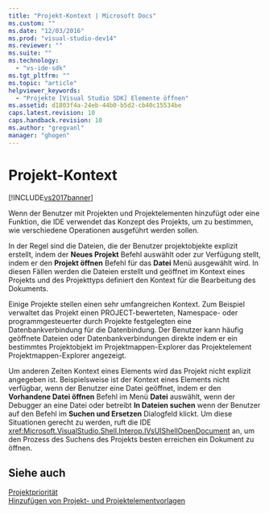 ```yaml
---
title: "Projekt-Kontext | Microsoft Docs"
ms.custom: ""
ms.date: "12/03/2016"
ms.prod: "visual-studio-dev14"
ms.reviewer: ""
ms.suite: ""
ms.technology: 
  - "vs-ide-sdk"
ms.tgt_pltfrm: ""
ms.topic: "article"
helpviewer_keywords: 
  - "Projekte [Visual Studio SDK] Elemente öffnen"
ms.assetid: d1803f4a-24eb-44b0-b5d2-cb40c15534be
caps.latest.revision: 10
caps.handback.revision: 10
ms.author: "gregvanl"
manager: "ghogen"
---
```

# Projekt-Kontext
[!INCLUDE[vs2017banner](../../code-quality/includes/vs2017banner.md)]

Wenn der Benutzer mit Projekten und Projektelementen hinzufügt oder eine Funktion, die IDE verwendet das Konzept des Projekts, um zu bestimmen, wie verschiedene Operationen ausgeführt werden sollen.  
  
 In der Regel sind die Dateien, die der Benutzer projektobjekte explizit erstellt, indem der **Neues Projekt** Befehl auswählt oder zur Verfügung stellt, indem er den **Projekt öffnen** Befehl für das **Datei** Menü ausgewählt wird.  In diesen Fällen werden die Dateien erstellt und geöffnet im Kontext eines Projekts und des Projekttyps definiert den Kontext für die Bearbeitung des Dokuments.  
  
 Einige Projekte stellen einen sehr umfangreichen Kontext.  Zum Beispiel verwaltet das Projekt einen PROJECT\-bewerteten, Namespace\- oder programmgesteuerter durch Projekte festgelegten eine Datenbankverbindung für die Datenbindung.  Der Benutzer kann häufig geöffnete Dateien oder Datenbankverbindungen direkte indem er ein bestimmtes Projektobjekt im Projektmappen\-Explorer das Projektelement Projektmappen\-Explorer angezeigt.  
  
 Um anderen Zeiten Kontext eines Elements wird das Projekt nicht explizit angegeben ist.  Beispielsweise ist der Kontext eines Elements nicht verfügbar, wenn der Benutzer eine Datei geöffnet, indem er den **Vorhandene Datei öffnen** Befehl im Menü **Datei** auswählt, wenn der Debugger an eine Datei oder betreibt **In Dateien suchen** wenn der Benutzer auf den Befehl im **Suchen und Ersetzen** Dialogfeld klickt.  Um diese Situationen gerecht zu werden, ruft die IDE <xref:Microsoft.VisualStudio.Shell.Interop.IVsUIShellOpenDocument> an, um den Prozess des Suchens des Projekts besten erreichen ein Dokument zu öffnen.  
  
## Siehe auch  
 [Projektpriorität](../../extensibility/internals/project-priority.md)   
 [Hinzufügen von Projekt\- und Projektelementvorlagen](../../extensibility/internals/adding-project-and-project-item-templates.md)